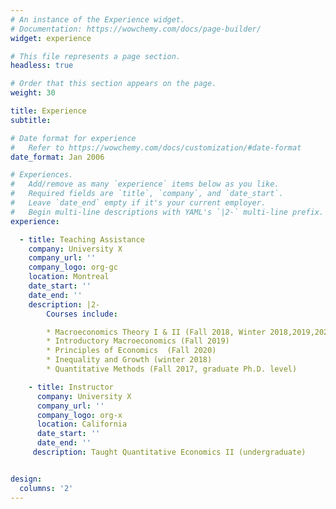 ```yaml
---
# An instance of the Experience widget.
# Documentation: https://wowchemy.com/docs/page-builder/
widget: experience

# This file represents a page section.
headless: true

# Order that this section appears on the page.
weight: 30

title: Experience
subtitle:

# Date format for experience
#   Refer to https://wowchemy.com/docs/customization/#date-format
date_format: Jan 2006

# Experiences.
#   Add/remove as many `experience` items below as you like.
#   Required fields are `title`, `company`, and `date_start`.
#   Leave `date_end` empty if it's your current employer.
#   Begin multi-line descriptions with YAML's `|2-` multi-line prefix.
experience:

  - title: Teaching Assistance
    company: University X
    company_url: ''
    company_logo: org-gc
    location: Montreal
    date_start: ''
    date_end: ''
    description: |2-
        Courses include:

        * Macroeconomics Theory I & II (Fall 2018, Winter 2018,2019,2020)
        * Introductory Macroeconomics (Fall 2019)
        * Principles of Economics  (Fall 2020)
        * Inequality and Growth (winter 2018)
        * Quantitative Methods (Fall 2017, graduate Ph.D. level)

    - title: Instructor
      company: University X
      company_url: ''
      company_logo: org-x
      location: California
      date_start: ''
      date_end: ''
     description: Taught Quantitative Economics II (undergraduate)


design:
  columns: '2'
---
```

